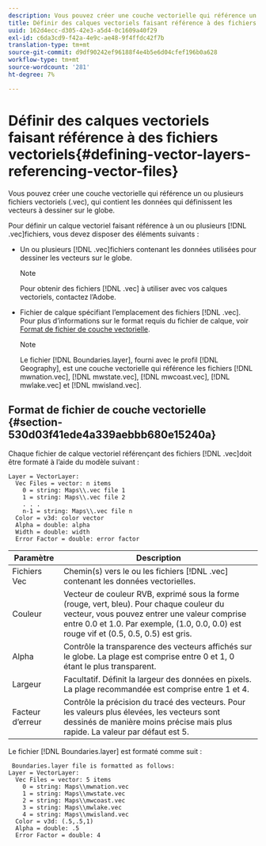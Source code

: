 ```yaml
---
description: Vous pouvez créer une couche vectorielle qui référence un ou plusieurs fichiers vectoriels (.vec), qui contient les données qui définissent les vecteurs à dessiner sur le globe.
title: Définir des calques vectoriels faisant référence à des fichiers vectoriels
uuid: 162d4ecc-d305-42e3-a5d4-0c1609a40f29
exl-id: c6da3cd9-f42a-4e9c-ae48-9f4ffdc42f7b
translation-type: tm+mt
source-git-commit: d9df90242ef96188f4e4b5e6d04cfef196b0a628
workflow-type: tm+mt
source-wordcount: '281'
ht-degree: 7%

---
```


# Définir des calques vectoriels faisant référence à des fichiers vectoriels{#defining-vector-layers-referencing-vector-files}

Vous pouvez créer une couche vectorielle qui référence un ou plusieurs fichiers vectoriels (.vec), qui contient les données qui définissent les vecteurs à dessiner sur le globe.

Pour définir un calque vectoriel faisant référence à un ou plusieurs [!DNL .vec]fichiers, vous devez disposer des éléments suivants :

* Un ou plusieurs [!DNL .vec]fichiers contenant les données utilisées pour dessiner les vecteurs sur le globe.

   >[!NOTE]
   >
   >Pour obtenir des fichiers [!DNL .vec] à utiliser avec vos calques vectoriels, contactez l’Adobe.

* Fichier de calque spécifiant l’emplacement des fichiers [!DNL .vec]. Pour plus d’informations sur le format requis du fichier de calque, voir [Format de fichier de couche vectorielle](../../../../home/c-geo-oview/c-wk-img-lyrs/c-wk-vctr-lyrs/c-def-vctr-files.md#section-530d03f41ede4a339aebbb680e15240a).

   >[!NOTE]
   >
   >Le fichier [!DNL Boundaries.layer], fourni avec le profil [!DNL Geography], est une couche vectorielle qui référence les fichiers [!DNL mwnation.vec], [!DNL mwstate.vec], [!DNL mwcoast.vec], [!DNL mwlake.vec] et [!DNL mwisland.vec].

## Format de fichier de couche vectorielle {#section-530d03f41ede4a339aebbb680e15240a}

Chaque fichier de calque vectoriel référençant des fichiers [!DNL .vec]doit être formaté à l’aide du modèle suivant :

```
Layer = VectorLayer:
  Vec Files = vector: n items
    0 = string: Maps\\.vec file 1
    1 = string: Maps\\.vec file 2
    . . .
    n-1 = string: Maps\\.vec file n
  Color = v3d: color vector
  Alpha = double: alpha
  Width = double: width
  Error Factor = double: error factor
```

| Paramètre | Description |
|---|---|
| Fichiers Vec | Chemin(s) vers le ou les fichiers [!DNL .vec] contenant les données vectorielles. |
| Couleur | Vecteur de couleur RVB, exprimé sous la forme (rouge, vert, bleu). Pour chaque couleur du vecteur, vous pouvez entrer une valeur comprise entre 0.0 et 1.0. Par exemple, (1.0, 0.0, 0.0) est rouge vif et (0.5, 0.5, 0.5) est gris. |
| Alpha | Contrôle la transparence des vecteurs affichés sur le globe. La plage est comprise entre 0 et 1, 0 étant le plus transparent. |
| Largeur | Facultatif. Définit la largeur des données en pixels. La plage recommandée est comprise entre 1 et 4. |
| Facteur d’erreur | Contrôle la précision du tracé des vecteurs. Pour les valeurs plus élevées, les vecteurs sont dessinés de manière moins précise mais plus rapide. La valeur par défaut est 5. |

Le fichier [!DNL Boundaries.layer] est formaté comme suit :

```
 Boundaries.layer file is formatted as follows:
Layer = VectorLayer:
  Vec Files = vector: 5 items
    0 = string: Maps\\mwnation.vec
    1 = string: Maps\\mwstate.vec
    2 = string: Maps\\mwcoast.vec
    3 = string: Maps\\mwlake.vec
    4 = string: Maps\\mwisland.vec
  Color = v3d: (.5,.5,1)
  Alpha = double: .5
  Error Factor = double: 4
```
